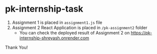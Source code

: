 # pk-internship-task

1. Assignment 1 is placed in `assignment1.js` file
2. Assignment 2 React Application is placed in `/pk-assignment2` folder
     * You can check the deployed result of Assignment 2 on <a href="https://pk-internship-shreyash.onrender.com">https://pk-internship-shreyash.onrender.com</a>

Thank You!